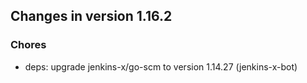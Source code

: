 
## Changes in version 1.16.2

### Chores

* deps: upgrade jenkins-x/go-scm to version 1.14.27 (jenkins-x-bot)
